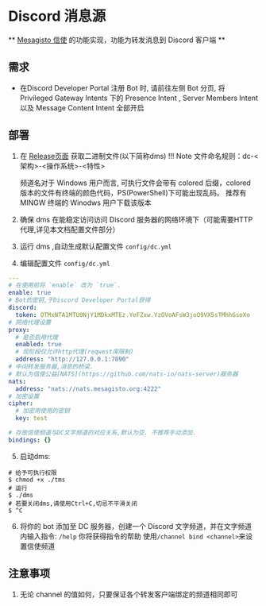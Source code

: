 # Discord 消息源

** [Mesagisto 信使](https://github.com/MeowCat-Studio/mesagisto) 的功能实现，功能为转发消息到 Discord 客户端 **
## 需求

- 在Discord Developer Portal 注册 Bot 时, 请前往左侧 Bot 分页, 将 Privileged Gateway Intents 下的 Presence Intent , Server Members Intent 以及 Message Content Intent 全部开启

## 部署

1. 在 [Release页面](https://github.com/MeowCat-Studio/discord-message-source/releases) 获取二进制文件(以下简称dms)
!!! Note
     文件命名规则：dc-<架构>-<操作系统>-<特性>

     频道名对于 Windows 用户而言, 可执行文件会带有 colored 后缀，colored 版本的文件有终端的颜色代码，PS(PowerShell)下可能出现乱码。
     推荐有 MINGW 终端的 Winodws 用户下载该版本

2. 确保 dms 在能稳定访问访问 Discord 服务器的网络环境下（可能需要HTTP代理,详见本文档配置文件部分）

3. 运行 dms ,自动生成默认配置文件 `config/dc.yml`

4. 编辑配置文件 `config/dc.yml` 
  ```yaml
  ---
  # 在使用前将 `enable` 改为 `true`.
  enable: true
  # Bot的密钥,于Discord Developer Portal获得
  discord:
    token: OTMxNTA1MTU0NjY1MDkxMTEz.YeFZxw.YzOVoAFsW3joO9VX5sTMhhGsoXo
  # 网络代理设置
  proxy:
    # 是否启用代理
    enabled: true
    # 现阶段仅允许http代理(reqwest库限制)
    address: "http://127.0.0.1:7890"
  # 中间转发服务器,消息的桥梁.
  # 默认为信使公益[NATS](https://github.com/nats-io/nats-server)服务器
  nats:
    address: "nats://nats.mesagisto.org:4222"
  # 加密设置
  cipher:
    # 加密用使用的密钥
    key: test

  # 存放信使频道与DC文字频道的对应关系,默认为空. 不推荐手动添加.
  bindings: {}
  ```
5. 启动dms:
  ```shell
  # 给予可执行权限
  $ chmod +x ./tms
  # 运行
  $ ./dms
  # 若要关闭dms,请使用Ctrl+C,切忌不平滑关闭
  $ ^C
  ```

6. 将你的 bot 添加至 DC 服务器，创建一个 Discord 文字频道，并在文字频道内输入指令: `/help`
你将获得指令的帮助
使用`/channel bind <channel>`来设置信使频道

## 注意事项

1. 无论 channel 的值如何，只要保证各个转发客户端绑定的频道相同即可

